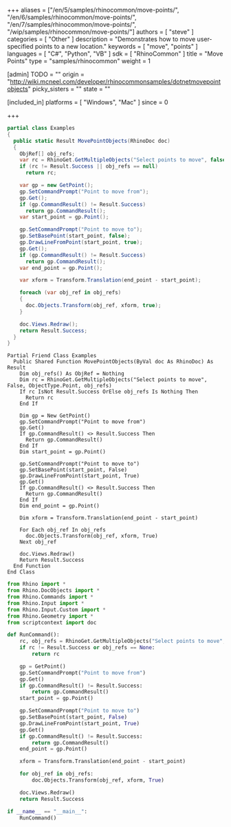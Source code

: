 +++
aliases = ["/en/5/samples/rhinocommon/move-points/", "/en/6/samples/rhinocommon/move-points/", "/en/7/samples/rhinocommon/move-points/", "/wip/samples/rhinocommon/move-points/"]
authors = [ "steve" ]
categories = [ "Other" ]
description = "Demonstrates how to move user-specified points to a new location."
keywords = [ "move", "points" ]
languages = [ "C#", "Python", "VB" ]
sdk = [ "RhinoCommon" ]
title = "Move Points"
type = "samples/rhinocommon"
weight = 1

[admin]
TODO = ""
origin = "http://wiki.mcneel.com/developer/rhinocommonsamples/dotnetmovepointobjects"
picky_sisters = ""
state = ""

[included_in]
platforms = [ "Windows", "Mac" ]
since = 0

+++

<div class="codetab-content" id="cs">

```cs
partial class Examples
{
  public static Result MovePointObjects(RhinoDoc doc)
  {
    ObjRef[] obj_refs;
    var rc = RhinoGet.GetMultipleObjects("Select points to move", false, ObjectType.Point, out obj_refs);
    if (rc != Result.Success || obj_refs == null)
      return rc;

    var gp = new GetPoint();
    gp.SetCommandPrompt("Point to move from");
    gp.Get();
    if (gp.CommandResult() != Result.Success)
      return gp.CommandResult();
    var start_point = gp.Point();

    gp.SetCommandPrompt("Point to move to");
    gp.SetBasePoint(start_point, false);
    gp.DrawLineFromPoint(start_point, true);
    gp.Get();
    if (gp.CommandResult() != Result.Success)
      return gp.CommandResult();
    var end_point = gp.Point();

    var xform = Transform.Translation(end_point - start_point);

    foreach (var obj_ref in obj_refs)
    {
      doc.Objects.Transform(obj_ref, xform, true);
    }

    doc.Views.Redraw();
    return Result.Success;
  }
}
```

</div>


<div class="codetab-content" id="vb">

```vbnet
Partial Friend Class Examples
  Public Shared Function MovePointObjects(ByVal doc As RhinoDoc) As Result
	Dim obj_refs() As ObjRef = Nothing
	Dim rc = RhinoGet.GetMultipleObjects("Select points to move", False, ObjectType.Point, obj_refs)
	If rc IsNot Result.Success OrElse obj_refs Is Nothing Then
	  Return rc
	End If

	Dim gp = New GetPoint()
	gp.SetCommandPrompt("Point to move from")
	gp.Get()
	If gp.CommandResult() <> Result.Success Then
	  Return gp.CommandResult()
	End If
	Dim start_point = gp.Point()

	gp.SetCommandPrompt("Point to move to")
	gp.SetBasePoint(start_point, False)
	gp.DrawLineFromPoint(start_point, True)
	gp.Get()
	If gp.CommandResult() <> Result.Success Then
	  Return gp.CommandResult()
	End If
	Dim end_point = gp.Point()

	Dim xform = Transform.Translation(end_point - start_point)

	For Each obj_ref In obj_refs
	  doc.Objects.Transform(obj_ref, xform, True)
	Next obj_ref

	doc.Views.Redraw()
	Return Result.Success
  End Function
End Class
```

</div>


<div class="codetab-content" id="py">

```python
from Rhino import *
from Rhino.DocObjects import *
from Rhino.Commands import *
from Rhino.Input import *
from Rhino.Input.Custom import *
from Rhino.Geometry import *
from scriptcontext import doc

def RunCommand():
    rc, obj_refs = RhinoGet.GetMultipleObjects("Select points to move", False, ObjectType.Point)
    if rc != Result.Success or obj_refs == None:
        return rc

    gp = GetPoint()
    gp.SetCommandPrompt("Point to move from")
    gp.Get()
    if gp.CommandResult() != Result.Success:
        return gp.CommandResult()
    start_point = gp.Point()

    gp.SetCommandPrompt("Point to move to")
    gp.SetBasePoint(start_point, False)
    gp.DrawLineFromPoint(start_point, True)
    gp.Get()
    if gp.CommandResult() != Result.Success:
        return gp.CommandResult()
    end_point = gp.Point()

    xform = Transform.Translation(end_point - start_point)

    for obj_ref in obj_refs:
        doc.Objects.Transform(obj_ref, xform, True)

    doc.Views.Redraw()
    return Result.Success

if __name__ == "__main__":
    RunCommand()
```

</div>
